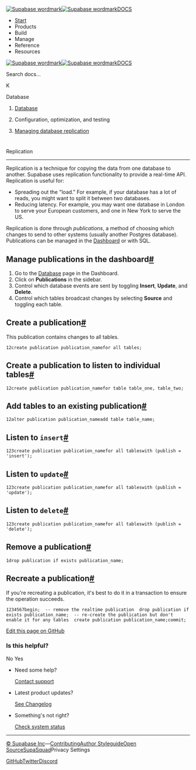 [![Supabase wordmark](https://supabase.com/docs/_next/image?url=%2Fdocs%2Fsupabase-dark.svg&w=256&q=75&dpl=dpl_5BYG5BkQhU19GEfZfhcgAbeGcRQo)![Supabase wordmark](https://supabase.com/docs/_next/image?url=%2Fdocs%2Fsupabase-light.svg&w=256&q=75&dpl=dpl_5BYG5BkQhU19GEfZfhcgAbeGcRQo)DOCS](https://supabase.com/docs)

-   [Start](https://supabase.com/docs/guides/getting-started)
-   Products
-   Build
-   Manage
-   Reference
-   Resources

[![Supabase wordmark](https://supabase.com/docs/_next/image?url=%2Fdocs%2Fsupabase-dark.svg&w=256&q=75&dpl=dpl_5BYG5BkQhU19GEfZfhcgAbeGcRQo)![Supabase wordmark](https://supabase.com/docs/_next/image?url=%2Fdocs%2Fsupabase-light.svg&w=256&q=75&dpl=dpl_5BYG5BkQhU19GEfZfhcgAbeGcRQo)DOCS](https://supabase.com/docs)

Search docs...

K

Database

1.  [Database](https://supabase.com/docs/guides/database/overview)

3.  Configuration, optimization, and testing

5.  [Managing database replication](https://supabase.com/docs/guides/database/replication)

# 

Replication

* * *

Replication is a technique for copying the data from one database to another. Supabase uses replication functionality to provide a real-time API. Replication is useful for:

-   Spreading out the "load." For example, if your database has a lot of reads, you might want to split it between two databases.
-   Reducing latency. For example, you may want one database in London to serve your European customers, and one in New York to serve the US.

Replication is done through _publications_, a method of choosing which changes to send to other systems (usually another Postgres database). Publications can be managed in the [Dashboard](https://supabase.com/dashboard) or with SQL.

## Manage publications in the dashboard[#](#manage-publications-in-the-dashboard)

1.  Go to the [Database](https://supabase.com/dashboard/project/_/database/tables) page in the Dashboard.
2.  Click on **Publications** in the sidebar.
3.  Control which database events are sent by toggling **Insert**, **Update**, and **Delete**.
4.  Control which tables broadcast changes by selecting **Source** and toggling each table.

## Create a publication[#](#create-a-publication)

This publication contains changes to all tables.

```
12create publication publication_namefor all tables;
```

## Create a publication to listen to individual tables[#](#create-a-publication-to-listen-to-individual-tables)

```
12create publication publication_namefor table table_one, table_two;
```

## Add tables to an existing publication[#](#add-tables-to-an-existing-publication)

```
12alter publication publication_nameadd table table_name;
```

## Listen to `insert`[#](#listen-to-insert)

```
123create publication publication_namefor all tableswith (publish = 'insert');
```

## Listen to `update`[#](#listen-to-update)

```
123create publication publication_namefor all tableswith (publish = 'update');
```

## Listen to `delete`[#](#listen-to-delete)

```
123create publication publication_namefor all tableswith (publish = 'delete');
```

## Remove a publication[#](#remove-a-publication)

```
1drop publication if exists publication_name;
```

## Recreate a publication[#](#recreate-a-publication)

If you're recreating a publication, it's best to do it in a transaction to ensure the operation succeeds.

```
1234567begin;  -- remove the realtime publication  drop publication if exists publication_name;  -- re-create the publication but don't enable it for any tables  create publication publication_name;commit;
```

[Edit this page on GitHub](https://github.com/supabase/supabase/blob/master/apps/docs/content/guides/database/replication.mdx)

### Is this helpful?

No Yes

-   Need some help?
    
    [Contact support](https://supabase.com/support)
-   Latest product updates?
    
    [See Changelog](https://supabase.com/changelog)
-   Something's not right?
    
    [Check system status](https://status.supabase.com/)

* * *

[© Supabase Inc](https://supabase.com/)—[Contributing](https://github.com/supabase/supabase/blob/master/apps/docs/DEVELOPERS.md)[Author Styleguide](https://github.com/supabase/supabase/blob/master/apps/docs/CONTRIBUTING.md)[Open Source](https://supabase.com/open-source)[SupaSquad](https://supabase.com/supasquad)Privacy Settings

[GitHub](https://github.com/supabase/supabase)[Twitter](https://twitter.com/supabase)[Discord](https://discord.supabase.com/)